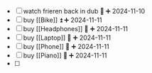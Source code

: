 - [ ] watch frieren back in dub 🔼 ➕ 2024-11-10 
- [ ] buy [[Bike]] ⏫ ➕ 2024-11-11 
- [ ] buy [[Headphones]] 🔼 ➕ 2024-11-11 
- [ ] buy [[Laptop]] 🔼 ➕ 2024-11-11 
- [ ] buy [[Phone]] 🔼 ➕ 2024-11-11 
- [ ] buy [[Piano]] 🔼 ➕ 2024-11-11 
- [ ] 